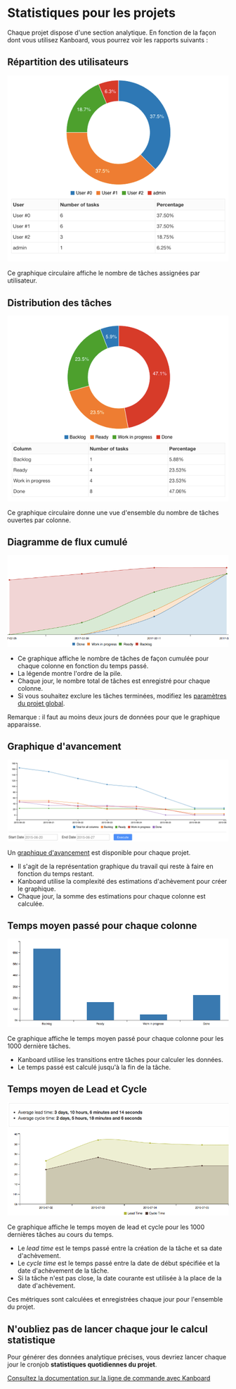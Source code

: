 Statistiques pour les projets
=============================

Chaque projet dispose d'une section analytique. En fonction de la façon dont vous utilisez Kanboard, vous pourrez voir les rapports suivants :

Répartition des utilisateurs
----------------------------

![Répartition des utilisateurs](../screenshots/user-repartition.png)

Ce graphique circulaire affiche le nombre de tâches assignées par utilisateur.

Distribution des tâches
-----------------------

![Distribution des tâches](../screenshots/task-distribution.png)

Ce graphique circulaire donne une vue d'ensemble du nombre de tâches ouvertes par colonne.

Diagramme de flux cumulé
------------------------

![Diagramme de flux cumulé](../screenshots/cfd.png)

- Ce graphique affiche le nombre de tâches de façon cumulée pour chaque colonne en fonction du temps passé.
- La légende montre l'ordre de la pile.
- Chaque jour, le nombre total de tâches est enregistré pour chaque colonne.
- Si vous souhaitez exclure les tâches terminées, modifiez les [paramètres du projet global](project-configuration.markdown).

Remarque : il faut au moins deux jours de données pour que le graphique apparaisse.

Graphique d'avancement
----------------------

![Graphique d'avancement](../screenshots/burndown-chart.png)

Un [graphique d'avancement](http://en.wikipedia.org/wiki/Burn_down_chart) est disponible pour chaque projet.

- Il s'agit de la représentation graphique du travail qui reste à faire en fonction du temps restant.
- Kanboard utilise la complexité des estimations d'achèvement pour créer le graphique. 
- Chaque jour, la somme des estimations pour chaque colonne est calculée.

Temps moyen passé pour chaque colonne
-------------------------------------

![Temps moyen passé pour chaque colonne](../screenshots/average-time-spent-into-each-column.png)

Ce graphique affiche le temps moyen passé pour chaque colonne pour les 1000 dernière tâches.

- Kanboard utilise les transitions entre tâches pour calculer les données.
- Le temps passé est calculé jusqu'à la fin de la tâche.

Temps moyen de Lead et Cycle
----------------------------

![Temps moyen passé pour chaque colonne](../screenshots/average-lead-cycle-time.png)

Ce graphique affiche le temps moyen de lead et cycle pour les 1000 dernières tâches au cours du temps.

- Le *lead time* est le temps passé entre la création de la tâche et sa date d'achèvement.
- Le *cycle time* est le temps passé entre la date de début spécifiée et la date d'achèvement de la tâche.
- Si la tâche n'est pas close, la date courante est utilisée à la place de la date d'achèvement.

Ces métriques sont calculées et enregistrées chaque jour pour l'ensemble du projet.

N'oubliez pas de lancer chaque jour le calcul statistique
---------------------------------------------------------

Pour générer des données analytique précises, vous devriez lancer chaque jour le cronjob **statistiques quotidiennes du projet**.

[Consultez la documentation sur la ligne de commande avec Kanboard](cli.markdown)

